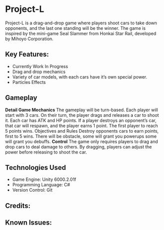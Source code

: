 # Project-L
Project-L is a drag-and-drop game where players shoot cars to take down opponents, and the last one standing will be the winner. The game is inspired by the mini-game Seal Slammer from Honkai Star Rail, developed by Mihoyo Corporation.
## Key Features:
-	Currently Work In Progress
-	Drag and drop mechanics
-	Variety of car models, with each cars have it’s own special power.
-	Particles Effects
## Gameplay
**Detail Game Mechanics**
The gameplay will be turn-based. Each player will start with 3 cars. On their turn, the player drags and releases a car to shoot it. Each car has ATK and HP points. If a player destroys an opponent’s car, that car will respawn, and the player earns 1 point. The first player to reach 5 points wins.
Objectives and Rules
Destroy opponents cars to earn points, first to 5 wins.
There will be obstacle, some will grant you powerups some will grant you debuffs.
**Control**
The game only requires players to drag and drop cars to deal damage to others. By dragging, players can adjust the power before releasing to shoot the car.
## Technologies Used
-	Game Engine: Unity 6000.2.01f
-	Programming Language: C#
-	Version Control: Git
## Credits:
## Known Issues:

